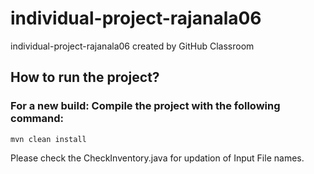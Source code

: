 # individual-project-rajanala06
individual-project-rajanala06 created by GitHub Classroom
## How to run the project?
### For a new build: Compile the project with the following command:
```
mvn clean install
```
Please check the CheckInventory.java for updation of Input File names.
